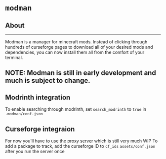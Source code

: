 # `modman`
## About
---
Modman is a manager for minecraft mods. Instead of clicking through hundreds of curseforge pages to download all of your desired mods and dependencies, you can now install them all from the comfort of your terminal.

## NOTE: Modman is still in early development and much is subject to change.

## Modrinth integration

To enable searching through modrinth, set `search_modrinth` to `true` in `.modman/conf.json`

## Curseforge integraion

For now you'll have to use the [proxy server](https://github.com/devBoi76/modman_server_cfprox) which is still very much WIP
To add a package to track, add the curseforge ID to `cf_ids` `assets/conf.json` after you run the server once

